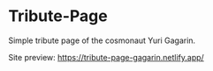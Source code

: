 # Tribute-Page
Simple tribute page of the cosmonaut Yuri Gagarin.

Site preview: https://tribute-page-gagarin.netlify.app/

